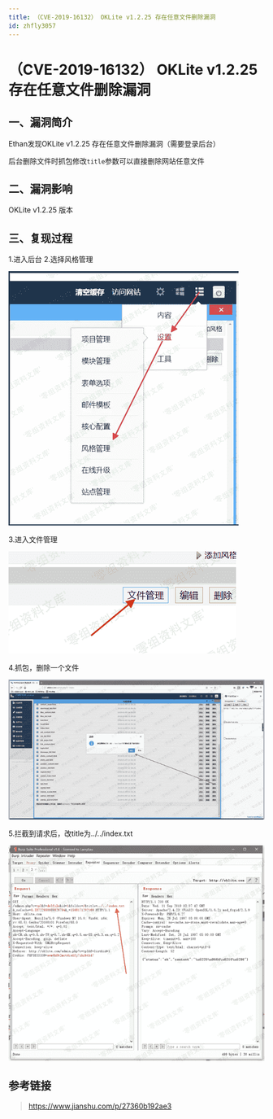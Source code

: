 ```yaml
---
title: （CVE-2019-16132） OKLite v1.2.25 存在任意文件删除漏洞
id: zhfly3057
---
```


# （CVE-2019-16132） OKLite v1.2.25 存在任意文件删除漏洞

## 一、漏洞简介

Ethan发现OKLite v1.2.25 存在任意文件删除漏洞（需要登录后台）

后台删除文件时抓包修改`title`参数可以直接删除网站任意文件

## 二、漏洞影响

OKLite v1.2.25 版本

## 三、复现过程

1.进入后台
2.选择风格管理

![image](../img/dd0ec6d38439f7daa15a80c712c12036.png)

3.进入文件管理

![image](../img/7131bf03badfced47becc2914e543b7c.png)

4.抓包，删除一个文件

![image](../img/74bfd07bf9d217d19934aca96e2bff9d.png)

5.拦截到请求后，改title为../../index.txt

![image](../img/06fb168a34bf06dc7b9f9d01daf3ff6b.png)

## 参考链接

> https://www.jianshu.com/p/27360b192ae3